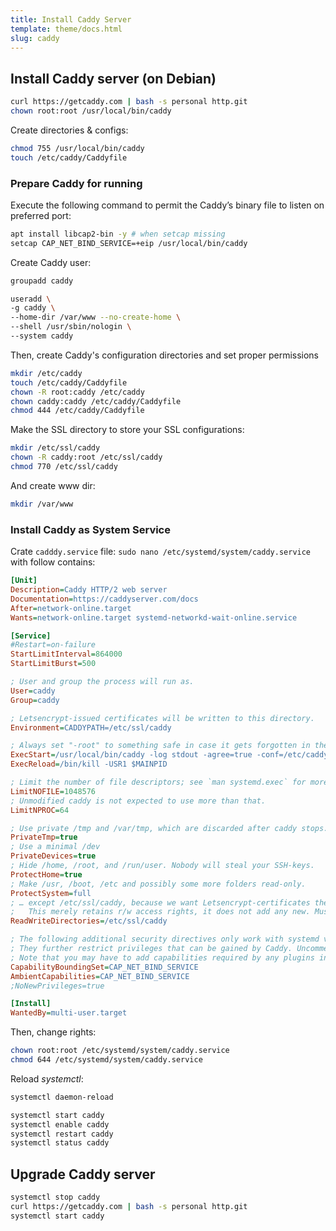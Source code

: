 ```yaml
---
title: Install Caddy Server
template: theme/docs.html
slug: caddy
---
```


## Install Caddy server (on Debian)

```bash
curl https://getcaddy.com | bash -s personal http.git
chown root:root /usr/local/bin/caddy
```

Create directories & configs:

```bash
chmod 755 /usr/local/bin/caddy
touch /etc/caddy/Caddyfile
```

### Prepare Caddy for running
 
Execute the following command to permit the Caddy’s binary file to listen on preferred port:

```bash
apt install libcap2-bin -y # when setcap missing
setcap CAP_NET_BIND_SERVICE=+eip /usr/local/bin/caddy
```

Create Caddy user:

```bash
groupadd caddy
```

```bash
useradd \
-g caddy \
--home-dir /var/www --no-create-home \
--shell /usr/sbin/nologin \
--system caddy
```

Then, create Caddy's configuration directories and set proper permissions

```bash
mkdir /etc/caddy
touch /etc/caddy/Caddyfile
chown -R root:caddy /etc/caddy
chown caddy:caddy /etc/caddy/Caddyfile
chmod 444 /etc/caddy/Caddyfile
```

Make the SSL directory to store your SSL configurations:

```bash
mkdir /etc/ssl/caddy
chown -R caddy:root /etc/ssl/caddy
chmod 770 /etc/ssl/caddy
```

And create www dir:

```bash
mkdir /var/www
```

### Install Caddy as System Service

Crate `cadddy.service` file: `sudo nano /etc/systemd/system/caddy.service` with follow contains:

```ini
[Unit]
Description=Caddy HTTP/2 web server
Documentation=https://caddyserver.com/docs
After=network-online.target
Wants=network-online.target systemd-networkd-wait-online.service

[Service]
#Restart=on-failure
StartLimitInterval=864000
StartLimitBurst=500

; User and group the process will run as.
User=caddy
Group=caddy

; Letsencrypt-issued certificates will be written to this directory.
Environment=CADDYPATH=/etc/ssl/caddy

; Always set "-root" to something safe in case it gets forgotten in the Caddyfile.
ExecStart=/usr/local/bin/caddy -log stdout -agree=true -conf=/etc/caddy/Caddyfile -root=/var/tmp
ExecReload=/bin/kill -USR1 $MAINPID

; Limit the number of file descriptors; see `man systemd.exec` for more limit settings.
LimitNOFILE=1048576
; Unmodified caddy is not expected to use more than that.
LimitNPROC=64

; Use private /tmp and /var/tmp, which are discarded after caddy stops.
PrivateTmp=true
; Use a minimal /dev
PrivateDevices=true
; Hide /home, /root, and /run/user. Nobody will steal your SSH-keys.
ProtectHome=true
; Make /usr, /boot, /etc and possibly some more folders read-only.
ProtectSystem=full
; … except /etc/ssl/caddy, because we want Letsencrypt-certificates there.
;   This merely retains r/w access rights, it does not add any new. Must still be writable on the host!
ReadWriteDirectories=/etc/ssl/caddy

; The following additional security directives only work with systemd v229 or later.
; They further restrict privileges that can be gained by Caddy. Uncomment if you like.
; Note that you may have to add capabilities required by any plugins in use.
CapabilityBoundingSet=CAP_NET_BIND_SERVICE
AmbientCapabilities=CAP_NET_BIND_SERVICE
;NoNewPrivileges=true

[Install]
WantedBy=multi-user.target
```

Then, change rights:

```bash
chown root:root /etc/systemd/system/caddy.service
chmod 644 /etc/systemd/system/caddy.service
```

Reload *systemctl*:
  
```bash
systemctl daemon-reload
```

```bash
systemctl start caddy
systemctl enable caddy
systemctl restart caddy
systemctl status caddy
```

## Upgrade Caddy server 

```bash
systemctl stop caddy
curl https://getcaddy.com | bash -s personal http.git
systemctl start caddy
```